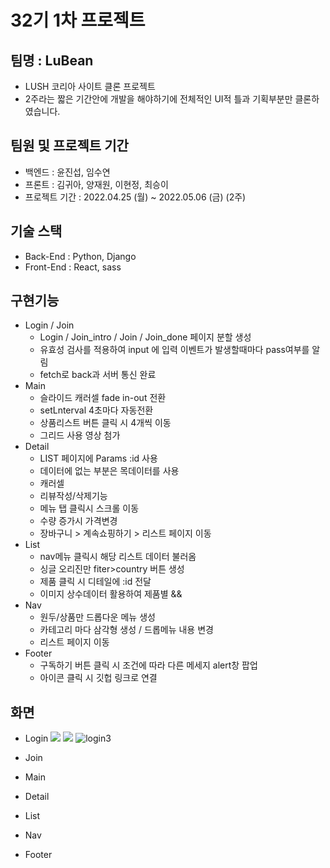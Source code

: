 # 32기 1차 프로젝트

## 팀명 : LuBean

- LUSH 코리아 사이트 클론 프로젝트
- 2주라는 짧은 기간안에 개발을 해야하기에 전체적인 UI적 틀과 기획부분만 클론하였습니다.

## 팀원 및 프로젝트 기간

- 백엔드 : 윤진섭, 임수연
- 프론트 : 김귀아, 양재원, 이현정, 최승이
- 프로젝트 기간 : 2022.04.25 (월) ~ 2022.05.06 (금) (2주)

## 기술 스택

- Back-End : Python, Django
- Front-End : React, sass

## 구현기능

- Login / Join
  - Login / Join_intro / Join / Join_done 페이지 분할 생성
  - 유효성 검사를 적용하여 input 에 입력 이벤트가 발생할때마다 pass여부를 알림
  - fetch로 back과 서버 통신 완료
- Main
  - 슬라이드 캐러셀 fade in-out 전환
  - setLnterval 4초마다 자동전환
  - 상품리스트 버튼 클릭 시 4개씩 이동
  - 그리드 사용 영상 첨가
- Detail
  - LIST 페이지에 Params :id 사용
  - 데이터에 없는 부분은 목데이터를 사용
  - 캐러셀
  - 리뷰작성/삭제기능
  - 메뉴 탭 클릭시 스크롤 이동
  - 수량 증가시 가격변경
  - 장바구니 > 계속쇼핑하기 > 리스트 페이지 이동
- List
  - nav메뉴 클릭시 해당 리스트 데이터 불러옴
  - 싱글 오리진만 fiter>country 버튼 생성
  - 제품 클릭 시 디테일에 :id 전달
  - 이미지 상수데이터 활용하여 제품별 &&
- Nav
  - 원두/상품만 드롭다운 메뉴 생성
  - 카테고리 마다 삼각형 생성 / 드롭메뉴 내용 변경
  - 리스트 페이지 이동
- Footer
  - 구독하기 버튼 클릭 시 조건에 따라 다른 메세지 alert창 팝업
  - 아이콘 클릭 시 깃헙 링크로 연결

## 화면

- Login
  ![](/images/forREADME/login.png)
  ![](https://files.slack.com/files-pri/TH0U6FBTN-F03E52V2WNA/login.)
  <img alt="login3" src="https://files.slack.com/files-pri/TH0U6FBTN-F03E52V2WNA/login.png"/>
- Join
- Main
- Detail
- List

- Nav
- Footer
